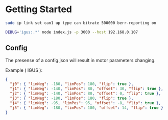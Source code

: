 # Getting Started 

```bash
sudo ip link set can1 up type can bitrate 500000 berr-reporting on
```

```bash
DEBUG='igus:.*' node index.js -p 3000 --host 192.168.0.107
```

## Config 

The presense of a config.json will result in motor parameters changing. 

Example ( IGUS ): 

```json
{
  "j0": { "limNeg": -180, "limPos": 180, "flip": true },
  "j1": { "limNeg": -140, "limPos": 80, "offset": 30, "flip": true },
  "j2": { "limNeg": -140, "limPos": 80, "offset": 0, "flip": true },
  "j3": { "limNeg": -180, "limPos": 180, "flip": true },
  "j4": { "limNeg": -95, "limPos": 95, "offset": -8, "flip": true },
  "j5": { "limNeg": -180, "limPos": 180, "offset": 14, "flip": true }
}
```